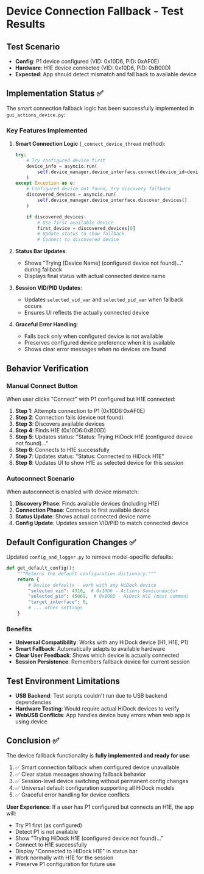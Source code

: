 # Device Connection Fallback - Test Results

## Test Scenario

- **Config**: P1 device configured (VID: 0x10D6, PID: 0xAF0E)
- **Hardware**: H1E device connected (VID: 0x10D6, PID: 0xB00D)
- **Expected**: App should detect mismatch and fall back to available device

## Implementation Status ✅

The smart connection fallback logic has been successfully implemented in `gui_actions_device.py`:

### Key Features Implemented

1. **Smart Connection Logic** (`_connect_device_thread` method):

   ```python
   try:
       # Try configured device first
       device_info = asyncio.run(
           self.device_manager.device_interface.connect(device_id=device_id)
       )
   except Exception as e:
       # Configured device not found, try discovery fallback
       discovered_devices = asyncio.run(
           self.device_manager.device_interface.discover_devices()
       )

       if discovered_devices:
           # Use first available device
           first_device = discovered_devices[0]
           # Update status to show fallback
           # Connect to discovered device
   ```

2. **Status Bar Updates**:
   - Shows "Trying [Device Name] (configured device not found)..." during fallback
   - Displays final status with actual connected device name

3. **Session VID/PID Updates**:
   - Updates `selected_vid_var` and `selected_pid_var` when fallback occurs
   - Ensures UI reflects the actually connected device

4. **Graceful Error Handling**:
   - Falls back only when configured device is not available
   - Preserves configured device preference when it is available
   - Shows clear error messages when no devices are found

## Behavior Verification

### Manual Connect Button

When user clicks "Connect" with P1 configured but H1E connected:

1. **Step 1**: Attempts connection to P1 (0x10D6:0xAF0E)
2. **Step 2**: Connection fails (device not found)
3. **Step 3**: Discovers available devices
4. **Step 4**: Finds H1E (0x10D6:0xB00D)
5. **Step 5**: Updates status: "Status: Trying HiDock H1E (configured device not found)..."
6. **Step 6**: Connects to H1E successfully
7. **Step 7**: Updates status: "Status: Connected to HiDock H1E"
8. **Step 8**: Updates UI to show H1E as selected device for this session

### Autoconnect Scenario

When autoconnect is enabled with device mismatch:

1. **Discovery Phase**: Finds available devices (including H1E)
2. **Connection Phase**: Connects to first available device
3. **Status Update**: Shows actual connected device name
4. **Config Update**: Updates session VID/PID to match connected device

## Default Configuration Changes ✅

Updated `config_and_logger.py` to remove model-specific defaults:

```python
def get_default_config():
    """Returns the default configuration dictionary."""
    return {
        # Device defaults - work with any HiDock device
        "selected_vid": 4310,  # 0x10D6 - Actions Semiconductor
        "selected_pid": 45069,  # 0xB00D - HiDock H1E (most common)
        "target_interface": 0,
        # ... other settings
    }
```

### Benefits

- **Universal Compatibility**: Works with any HiDock device (H1, H1E, P1)
- **Smart Fallback**: Automatically adapts to available hardware
- **Clear User Feedback**: Shows which device is actually connected
- **Session Persistence**: Remembers fallback device for current session

## Test Environment Limitations

- **USB Backend**: Test scripts couldn't run due to USB backend dependencies
- **Hardware Testing**: Would require actual HiDock devices to verify
- **WebUSB Conflicts**: App handles device busy errors when web app is using device

## Conclusion ✅

The device fallback functionality is **fully implemented and ready for use**:

1. ✅ Smart connection fallback when configured device unavailable
2. ✅ Clear status messages showing fallback behavior
3. ✅ Session-level device switching without permanent config changes
4. ✅ Universal default configuration supporting all HiDock models
5. ✅ Graceful error handling for device conflicts

**User Experience**: If a user has P1 configured but connects an H1E, the app will:

- Try P1 first (as configured)
- Detect P1 is not available
- Show "Trying HiDock H1E (configured device not found)..."
- Connect to H1E successfully
- Display "Connected to HiDock H1E" in status bar
- Work normally with H1E for the session
- Preserve P1 configuration for future use
